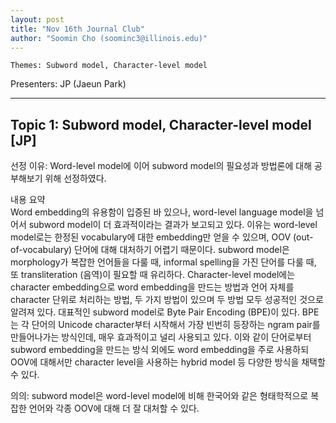 ```yaml
---
layout: post
title: "Nov 16th Journal Club"
author: "Soomin Cho (soominc3@illinois.edu)"
---
```


    Themes: Subword model, Character-level model

Presenters: JP (Jaeun Park)<br>

-----------------

## Topic 1: Subword model, Character-level model [JP]

선정 이유: Word-level model에 이어 subword model의 필요성과 방법론에 대해 공부해보기 위해 선정하였다.<br>

내용 요약<br>
Word embedding의 유용함이 입증된 바 있으나, word-level language model을 넘어서 subword model이 더 효과적이라는 결과가 보고되고 있다. 이유는 word-level model로는 한정된 vocabulary에 대한 embedding만 얻을 수 있으며, OOV (out-of-vocabulary) 단어에 대해 대처하기 어렵기 때문이다. subword model은 morphology가 복잡한 언어들을 다룰 때, informal spelling을 가진 단어를 다룰 때, 또 transliteration (음역)이 필요할 때 유리하다. Character-level model에는 character embedding으로 word embedding을 만드는 방법과 언어 자체를 character 단위로 처리하는 방법, 두 가지 방법이 있으며 두 방법 모두 성공적인 것으로 알려져 있다. 대표적인 subword model로 Byte Pair Encoding (BPE)이 있다. BPE는 각 단어의 Unicode character부터 시작해서 가장 빈번히 등장하는 ngram pair를 만들어나가는 방식인데, 매우 효과적이고 널리 사용되고 있다. 이와 같이 단어로부터 subword embedding을 만드는 방식 외에도 word embedding을 주로 사용하되 OOV에 대해서만 character level을 사용하는 hybrid model 등 다양한 방식을 채택할 수 있다.<br>

의의: subword model은 word-level model에 비해 한국어와 같은 형태학적으로 복잡한 언어와 각종 OOV에 대해 더 잘 대처할 수 있다.  

<br>
